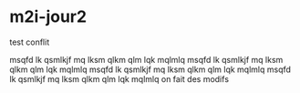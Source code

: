 # m2i-jour2
test conflit

msqfd lk qsmlkjf mq lksm qlkm qlm lqk mqlmlq
msqfd lk qsmlkjf mq lksm qlkm qlm lqk mqlmlq
msqfd lk qsmlkjf mq lksm qlkm qlm lqk mqlmlq
msqfd lk qsmlkjf mq lksm qlkm qlm lqk mqlmlq
on fait des modifs

